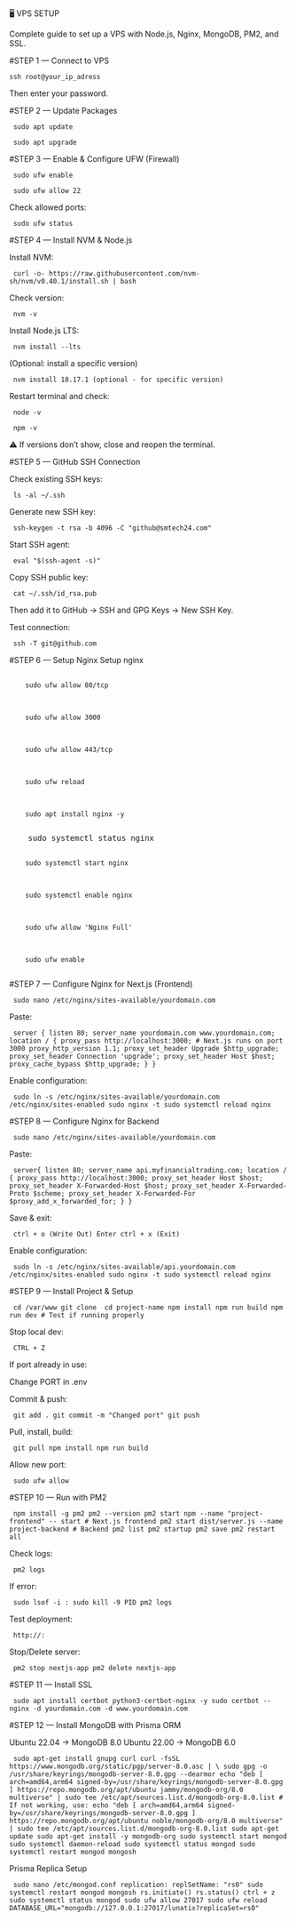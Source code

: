 🖥️ VPS SETUP

Complete guide to set up a VPS with Node.js, Nginx, MongoDB, PM2, and SSL.

#STEP 1 — Connect to VPS
<pre><code id="example-code">ssh root@your_ip_adress</code></pre>

Then enter your password.

#STEP 2 — Update Packages
<pre><code id="example-code"> sudo apt update </code></pre> <pre><code id="example-code"> sudo apt upgrade </code></pre>

#STEP 3 — Enable & Configure UFW (Firewall)
<pre><code id="example-code"> sudo ufw enable </code></pre> <pre><code id="example-code"> sudo ufw allow 22 </code></pre>

Check allowed ports:

<pre><code id="example-code"> sudo ufw status </code></pre>

#STEP 4 — Install NVM & Node.js

Install NVM:

<pre><code id="example-code"> curl -o- https://raw.githubusercontent.com/nvm-sh/nvm/v0.40.1/install.sh | bash </code></pre>

Check version:

<pre><code id="example-code"> nvm -v </code></pre>

Install Node.js LTS:

<pre><code id="example-code"> nvm install --lts </code></pre>

(Optional: install a specific version)

<pre><code id="example-code"> nvm install 18.17.1 (optional - for specific version) </code></pre>

Restart terminal and check:

<pre><code id="example-code"> node -v </code></pre> <pre><code id="example-code"> npm -v </code></pre>

⚠️ If versions don’t show, close and reopen the terminal.

#STEP 5 — GitHub SSH Connection

Check existing SSH keys:

<pre><code id="example-code"> ls -al ~/.ssh </code></pre>

Generate new SSH key:

<pre><code id="example-code"> ssh-keygen -t rsa -b 4096 -C "github@smtech24.com" </code></pre>

Start SSH agent:

<pre><code id="example-code"> eval "$(ssh-agent -s)" </code></pre>

Copy SSH public key:

<pre><code id="example-code"> cat ~/.ssh/id_rsa.pub </code></pre>

Then add it to GitHub → SSH and GPG Keys → New SSH Key.

Test connection:

<pre><code id="example-code"> ssh -T git@github.com </code></pre>

#STEP 6 — Setup Nginx
Setup nginx 
<pre>
  <code id="example-code">
    sudo ufw allow 80/tcp
  </code>
</pre>
<pre>
  <code id="example-code">
    sudo ufw allow 3000
  </code>
</pre>
<pre>
  <code id="example-code">
    sudo ufw allow 443/tcp
  </code>
</pre>
<pre>
  <code id="example-code">
    sudo ufw reload
  </code>
</pre>
<pre>
  <code id="example-code">
    sudo apt install nginx -y
  </code>
</pre>

<pre>
    sudo systemctl status nginx
</pre>

<pre>
  <code id="example-code">
    sudo systemctl start nginx
  </code>
</pre>
<pre>
  <code id="example-code">
    sudo systemctl enable nginx
   </code>
</pre>
<pre>
  <code id="example-code">
    sudo ufw allow 'Nginx Full'
   </code>
</pre>
<pre>
  <code id="example-code">
    sudo ufw enable
  </code>
</pre>


#STEP 7 — Configure Nginx for Next.js (Frontend)
<pre><code id="example-code"> sudo nano /etc/nginx/sites-available/yourdomain.com </code></pre>

Paste:

<pre><code id="example-code"> server { listen 80; server_name yourdomain.com www.yourdomain.com; location / { proxy_pass http://localhost:3000; # Next.js runs on port 3000 proxy_http_version 1.1; proxy_set_header Upgrade $http_upgrade; proxy_set_header Connection 'upgrade'; proxy_set_header Host $host; proxy_cache_bypass $http_upgrade; } } </code></pre>

Enable configuration:

<pre><code id="example-code"> sudo ln -s /etc/nginx/sites-available/yourdomain.com /etc/nginx/sites-enabled sudo nginx -t sudo systemctl reload nginx </code></pre>
#STEP 8 — Configure Nginx for Backend
<pre><code id="example-code"> sudo nano /etc/nginx/sites-available/yourdomain.com </code></pre>

Paste:

<pre><code id="example-code"> server{ listen 80; server_name api.myfinancialtrading.com; location / { proxy_pass http://localhost:3000; proxy_set_header Host $host; proxy_set_header X-Forwarded-Host $host; proxy_set_header X-Forwarded-Proto $scheme; proxy_set_header X-Forwarded-For $proxy_add_x_forwarded_for; } } </code></pre>

Save & exit:

<pre><code id="example-code"> ctrl + o (Write Out) Enter ctrl + x (Exit) </code></pre>

Enable configuration:

<pre><code id="example-code"> sudo ln -s /etc/nginx/sites-available/api.yourdomain.com /etc/nginx/sites-enabled sudo nginx -t sudo systemctl reload nginx </code></pre>

#STEP 9 — Install Project & Setup
<pre><code id="example-code"> cd /var/www git clone <git repository using ssh> cd project-name npm install npm run build npm run dev # Test if running properly </code></pre>

Stop local dev:

<pre><code id="example-code"> CTRL + Z </code></pre>

If port already in use:

Change PORT in .env

Commit & push:

<pre><code id="example-code"> git add . git commit -m "Changed port" git push </code></pre>

Pull, install, build:

<pre><code id="example-code"> git pull npm install npm run build </code></pre>

Allow new port:

<pre><code id="example-code"> sudo ufw allow <PORT> </code></pre>

#STEP 10 — Run with PM2
<pre><code id="example-code"> npm install -g pm2 pm2 --version pm2 start npm --name "project-frontend" -- start # Next.js frontend pm2 start dist/server.js --name project-backend # Backend pm2 list pm2 startup pm2 save pm2 restart all </code></pre>

Check logs:

<pre><code id="example-code"> pm2 logs </code></pre>

If error:

<pre><code id="example-code"> sudo lsof -i :<PORT> sudo kill -9 PID pm2 logs </code></pre>

Test deployment:

<pre><code id="example-code"> http://<SERVER_IP>:<PORT> </code></pre>

Stop/Delete server:

<pre><code id="example-code"> pm2 stop nextjs-app pm2 delete nextjs-app </code></pre>

#STEP 11 — Install SSL
<pre><code id="example-code"> sudo apt install certbot python3-certbot-nginx -y sudo certbot --nginx -d yourdomain.com -d www.yourdomain.com </code></pre>

#STEP 12 — Install MongoDB with Prisma ORM

Ubuntu 22.04 → MongoDB 8.0
Ubuntu 22.00 → MongoDB 6.0

<pre><code id="example-code"> sudo apt-get install gnupg curl curl -fsSL https://www.mongodb.org/static/pgp/server-8.0.asc | \ sudo gpg -o /usr/share/keyrings/mongodb-server-8.0.gpg --dearmor echo "deb [ arch=amd64,arm64 signed-by=/usr/share/keyrings/mongodb-server-8.0.gpg ] https://repo.mongodb.org/apt/ubuntu jammy/mongodb-org/8.0 multiverse" | sudo tee /etc/apt/sources.list.d/mongodb-org-8.0.list # If not working, use: echo "deb [ arch=amd64,arm64 signed-by=/usr/share/keyrings/mongodb-server-8.0.gpg ] https://repo.mongodb.org/apt/ubuntu noble/mongodb-org/8.0 multiverse" | sudo tee /etc/apt/sources.list.d/mongodb-org-8.0.list sudo apt-get update sudo apt-get install -y mongodb-org sudo systemctl start mongod sudo systemctl daemon-reload sudo systemctl status mongod sudo systemctl restart mongod mongosh </code></pre>
Prisma Replica Setup
<pre><code id="example-code"> sudo nano /etc/mongod.conf replication: replSetName: "rs0" sudo systemctl restart mongod mongosh rs.initiate() rs.status() ctrl + z sudo systemctl status mongod sudo ufw allow 27017 sudo ufw reload DATABASE_URL="mongodb://127.0.0.1:27017/lunatix?replicaSet=rs0" </code></pre>
